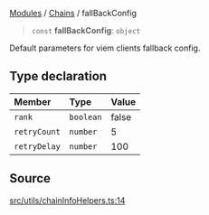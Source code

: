 [Modules](../../README.md) / [Chains](../README.md) / fallBackConfig

> `const` **fallBackConfig**: `object`

Default parameters for viem clients fallback config.

## Type declaration

| Member | Type | Value |
| :------ | :------ | :------ |
| `rank` | `boolean` | false |
| `retryCount` | `number` | 5 |
| `retryDelay` | `number` | 100 |

## Source

[src/utils/chainInfoHelpers.ts:14](https://github.com/bgd-labs/fe-shared/blob/9fba57060d0d09d18d0564e6f8921c7206d93e88/src/utils/chainInfoHelpers.ts#L14)
